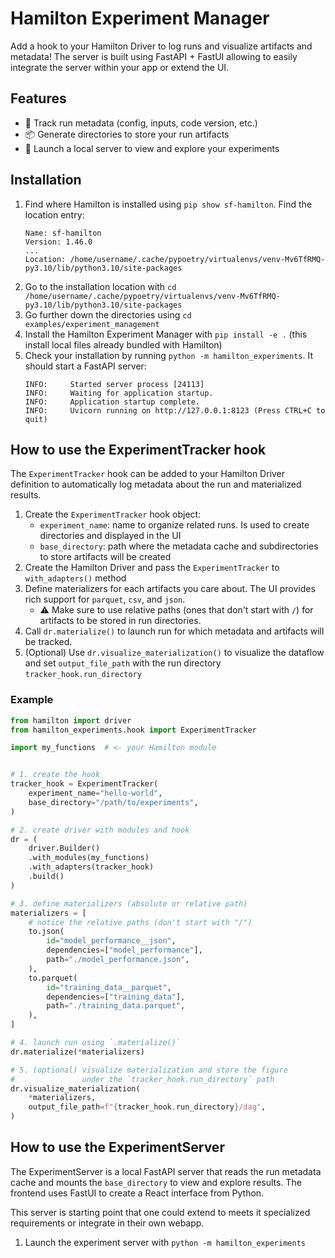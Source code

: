 # Hamilton Experiment Manager

Add a hook to your Hamilton Driver to log runs and visualize artifacts and metadata! The server is built using FastAPI + FastUI allowing to easily integrate the server within your app or extend the UI.

## Features
- 📝 Track run metadata (config, inputs, code version, etc.)
- 📦 Generate directories to store your run artifacts
- 📡 Launch a local server to view and explore your experiments

## Installation
1. Find where Hamilton is installed using `pip show sf-hamilton`. Find the location entry:
    ```
    Name: sf-hamilton
    Version: 1.46.0
    ...
    Location: /home/username/.cache/pypoetry/virtualenvs/venv-Mv6TfRMQ-py3.10/lib/python3.10/site-packages
    ```
2. Go to the installation location with `cd /home/username/.cache/pypoetry/virtualenvs/venv-Mv6TfRMQ-py3.10/lib/python3.10/site-packages`
3. Go further down the directories using `cd examples/experiment_management`
4. Install the Hamilton Experiment Manager with `pip install -e .` (this install local files already bundled with Hamilton)
5. Check your installation by running `python -m hamilton_experiments`. It should start a FastAPI server:
    ```
    INFO:     Started server process [24113]
    INFO:     Waiting for application startup.
    INFO:     Application startup complete.
    INFO:     Uvicorn running on http://127.0.0.1:8123 (Press CTRL+C to quit)
    ```

## How to use the ExperimentTracker hook
The `ExperimentTracker` hook can be added to your Hamilton Driver definition to automatically log metadata about the run and materialized results.

1. Create the `ExperimentTracker` hook object:
    - `experiment_name`: name to organize related runs. Is used to create directories and displayed in the UI
    - `base_directory`: path where the metadata cache and subdirectories to store artifacts will be created 
2. Create the Hamilton Driver and pass the `ExperimentTracker` to `with_adapters()` method
3. Define materializers for each artifacts you care about. The UI provides rich support for `parquet`, `csv`, and `json`.
    - ⚠ Make sure to use relative paths (ones that don't start with `/`) for artifacts to be stored in run directories.
4. Call `dr.materialize()` to launch run for which metadata and artifacts will be tracked.
5. (Optional) Use `dr.visualize_materialization()` to visualize the dataflow and set `output_file_path` with the run directory `tracker_hook.run_directory`

### Example
```python
from hamilton import driver
from hamilton_experiments.hook import ExperimentTracker

import my_functions  # <- your Hamilton module


# 1. create the hook
tracker_hook = ExperimentTracker(
    experiment_name="hello-world",
    base_directory="/path/to/experiments",
)

# 2. create driver with modules and hook
dr = (
    driver.Builder()
    .with_modules(my_functions)
    .with_adapters(tracker_hook)
    .build()
)

# 3. define materializers (absolute or relative path)
materializers = [
    # notice the relative paths (don't start with "/")
    to.json(
        id="model_performance__json",
        dependencies=["model_performance"],
        path="./model_performance.json",
    ),
    to.parquet(
        id="training_data__parquet",
        dependencies=["training_data"],
        path="./training_data.parquet",
    ),
]

# 4. launch run using `.materialize()`
dr.materialize(*materializers)

# 5. (optional) visualize materialization and store the figure
#               under the `tracker_hook.run_directory` path
dr.visualize_materialization(
    *materializers,
    output_file_path=f"{tracker_hook.run_directory}/dag",
)
```

## How to use the ExperimentServer
The ExperimentServer is a local FastAPI server that reads the run metadata cache and mounts the `base_directory` to view and explore results. The frontend uses FastUI to create a React interface from Python.

This server is starting point that one could extend to meets it specialized requirements or integrate in their own webapp.


1. Launch the experiment server with `python -m hamilton_experiments`
